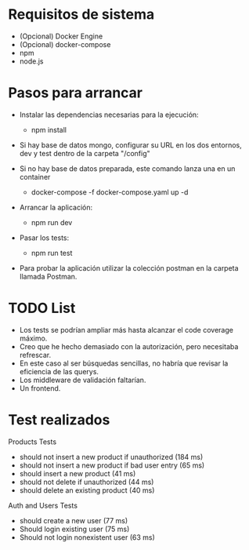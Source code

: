 # Requisitos de sistema
- (Opcional) Docker Engine
- (Opcional) docker-compose 
- npm 
- node.js
# Pasos para arrancar
- Instalar las dependencias necesarias para la ejecución:
    - npm install

- Si hay base de datos mongo, configurar su URL en los dos entornos, dev y test
dentro de la carpeta "/config"

- Si no hay base de datos preparada, este comando lanza una en un container
    - docker-compose -f docker-compose.yaml up -d

- Arrancar la aplicación:
    - npm run dev

- Pasar los tests:
    - npm run test

- Para probar la aplicación utilizar la colección postman en la carpeta llamada Postman.
# TODO List
- Los tests se podrían ampliar más hasta alcanzar el code coverage máximo.
- Creo que he hecho demasiado con la autorización, pero necesitaba refrescar.
- En este caso al ser búsquedas sencillas, no habría que revisar la eficiencia de las querys.
- Los middleware de validación faltarían.
- Un frontend.
# Test realizados
Products Tests
- should not insert a new product if unauthorized (184 ms)
- should not insert a new product if bad user entry (65 ms)
- should insert a new product (41 ms)
- should not delete if unauthorized (44 ms)
- should delete an existing product (40 ms)

Auth and Users Tests
- should create a new user (77 ms)
- Should login existing user (75 ms)
- Should not login nonexistent user (63 ms)